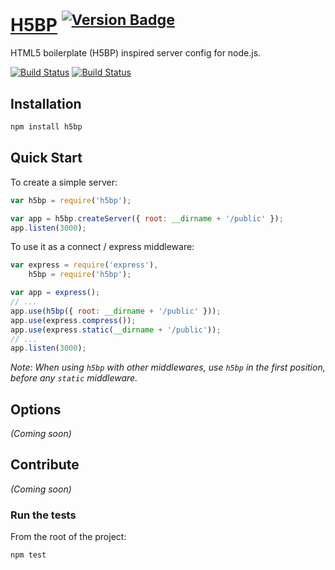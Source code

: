 # [H5BP](http://h5bp.github.com) <sup>[![Version Badge](http://vb.teelaun.ch/h5bp/node-server-config.svg#0.0.6)](https://npmjs.org/package/h5bp)</sup>

HTML5 boilerplate (H5BP) inspired server config for node.js.

[![Build Status](https://secure.travis-ci.org/h5bp/node-server-config.png)](http://travis-ci.org/h5bp/node-server-config)
[![Build Status](https://gemnasium.com/ngryman/node-server-config.png)](https://gemnasium.com/ngryman/node-server-config)

## Installation

```bash
npm install h5bp
```

## Quick Start

To create a simple server:

```javascript
var h5bp = require('h5bp');

var app = h5bp.createServer({ root: __dirname + '/public' });
app.listen(3000);
```

To use it as a connect / express middleware:

```javascript
var express = require('express'),
    h5bp = require('h5bp');

var app = express();
// ...
app.use(h5bp({ root: __dirname + '/public' }));
app.use(express.compress());
app.use(express.static(__dirname + '/public'));
// ...
app.listen(3000);
```

*Note: When using `h5bp` with other middlewares, use `h5bp` in the first position, before any `static` middleware.*

## Options

*(Coming soon)*

## Contribute

*(Coming soon)*

### Run the tests

From the root of the project:
```bash
npm test
```
